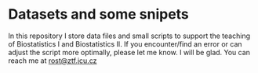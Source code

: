 # Datasets and some snipets


In this repository I store data files and small scripts to support the teaching of Biostatistics I and Biostatistics II. If you encounter/find an error or can adjust the script more optimally, please let me know. I will be glad. You can reach me at rost@ztf.jcu.cz

